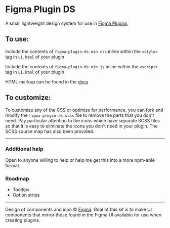 # Figma Plugin DS
A small lightweight design system for use in [Figma Plugins](https://www.figma.com/plugin-docs/)

## To use:
Include the contents of `figma-plugin-ds.min.css` inline within the `<style>` tag in `ui.html` of your plugin

Include the contents of `figma-plugin-ds.min.js` inline within the `<script>` tag in `ui.html` of your plugin

HTML markup can be found in the [docs](https://thomas-lowry.github.io/figma-plugin-ds/)

## To customize:
To customize any of the CSS or optimize for performance, you can fork and modify the `figma-plugin-ds.scss` file to remove the parts that you don't need. Pay particular attention to the icons which have separate SCSS files so that it is easy to eliminate the icons you don't need in your plugin. The SCSS source map has also been provided.

---

### Additional help
Open to anyone willing to help or help me get this into a more npm-able format.


### Roadmap
* Tooltips
* Option strips

---

Design of components and icon © [Figma](https://www.figma.com). Goal of this kit is to make UI components that mirror those found in the Figma UI available for use when creating plugins.
